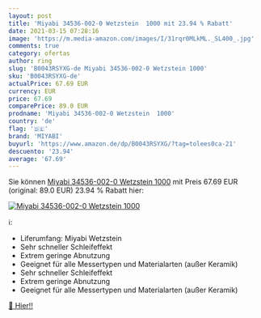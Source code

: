 ```yaml
---
layout: post
title: 'Miyabi 34536-002-0 Wetzstein  1000 mit 23.94 % Rabatt'
date: 2021-03-15 07:28:16
image: 'https://m.media-amazon.com/images/I/31rqr0MLkML._SL400_.jpg'
comments: true
category: ofertas
author: ring
slug: 'B0043RSYXG-de Miyabi 34536-002-0 Wetzstein 1000'
sku: 'B0043RSYXG-de'
actualPrice: 67.69 EUR
currency: EUR
price: 67.69
comparePrice: 89.0 EUR
prodname: 'Miyabi 34536-002-0 Wetzstein  1000'
country: 'de'
flag: '🇩🇪'
brand: 'MIYABI'
buyurl: 'https://www.amazon.de/dp/B0043RSYXG/?tag=tolees0ca-21'
descuento: '23.94'
average: '67.69'
---
```


Sie können [Miyabi 34536-002-0 Wetzstein  1000](https://www.amazon.de/dp/B0043RSYXG/?tag=tolees0ca-21) mit Preis 67.69 EUR (original: 89.0 EUR) 23.94 % Rabatt hier:

[![Miyabi 34536-002-0 Wetzstein  1000](https://m.media-amazon.com/images/I/31rqr0MLkML._SL400_.jpg)](https://www.amazon.de/dp/B0043RSYXG/?tag=tolees0ca-21)

ℹ️:

- Liferumfang: Miyabi Wetzstein
- Sehr schneller Schleifeffekt
- Extrem geringe Abnutzung
- Geeignet für alle Messertypen und Materialarten (außer Keramik)
- Sehr schneller Schleifeffekt
- Extrem geringe Abnutzung
- Geeignet für alle Messertypen und Materialarten (außer Keramik)

[🛒 Hier!!](https://www.amazon.de/dp/B0043RSYXG/?tag=tolees0ca-21)
